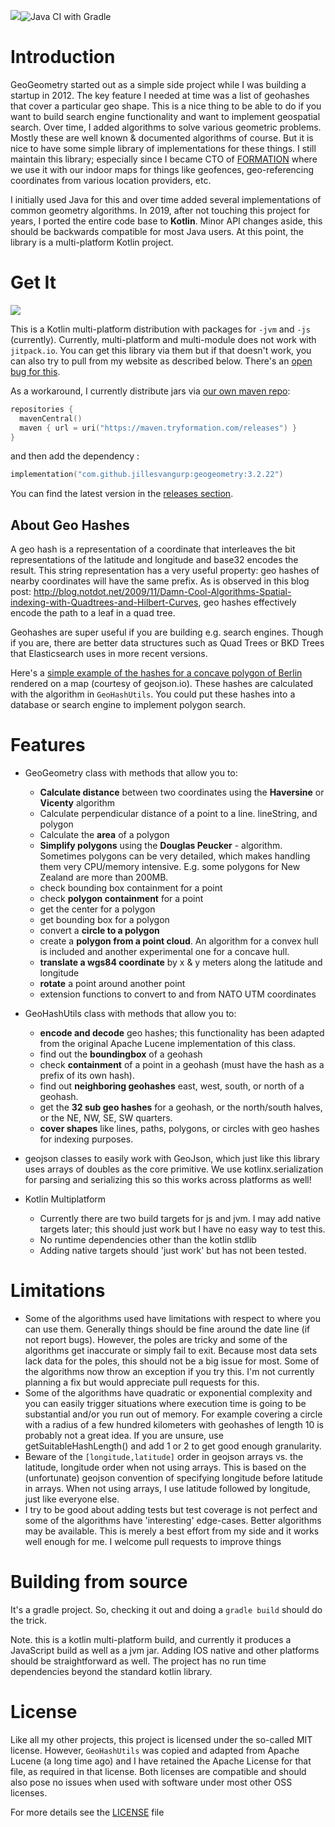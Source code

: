 [![](https://jitpack.io/v/jillesvangurp/geogeometry.svg)](https://jitpack.io/#jillesvangurp/geogeometry)![Java CI with Gradle](https://github.com/jillesvangurp/geogeometry/workflows/Java%20CI%20with%20Gradle/badge.svg)

# Introduction

GeoGeometry started out as a simple side project while I was building a startup in 2012. The key feature I needed at time was a list of geohashes that cover a particular geo shape. This is a nice thing to be able to do if you want to build search engine functionality and want to implement geospatial search. Over time, I added algorithms to solve various geometric problems. Mostly these are well known & documented algorithms of course. But it is nice to have some simple library of implementations for these things. I still maintain this library; especially since I became CTO of [FORMATION](https://tryformation.com) where we use it with our indoor maps for things like geofences, geo-referencing coordinates from various location providers, etc.

I initially used Java for this and over time added several implementations of common geometry algorithms. In 2019, after not touching this project for years, I ported the entire code base to **Kotlin**. Minor API changes aside, this should be backwards compatible for most Java users. At this point, the library is a multi-platform Kotlin project. 

# Get It

[![](https://jitpack.io/v/jillesvangurp/geogeometry.svg)](https://jitpack.io/#jillesvangurp/geogeometry)

This is a Kotlin multi-platform distribution with packages for `-jvm` and `-js` (currently). Currently, 
multi-platform and multi-module does not work with `jitpack.io`. You can get this library via them but if that doesn't work,
you can also try to pull from my website as described below. There's an [open bug for this](https://github.com/jitpack/jitpack.io/issues/3853).

As a workaround, I currently distribute jars via [our own maven repo](https://maven.tryformation.com/releases):

```kotlin
repositories {
  mavenCentral()
  maven { url = uri("https://maven.tryformation.com/releases") }
}
```

and then add the dependency :

```kotlin
implementation("com.github.jillesvangurp:geogeometry:3.2.22")
```

You can find the latest version in the [releases section](https://github.com/jillesvangurp/geogeometry/releases).

## About Geo Hashes

A geo hash is a representation of a coordinate that interleaves the bit representations of the latitude and longitude and base32 encodes the result. This string representation has a very useful property: geo hashes of nearby coordinates will have the same prefix. As is observed in this blog post: http://blog.notdot.net/2009/11/Damn-Cool-Algorithms-Spatial-indexing-with-Quadtrees-and-Hilbert-Curves, geo hashes effectively encode the path to a leaf in a quad tree.

Geohashes are super useful if you are building e.g. search engines. Though if you are, there are better data structures such as Quad Trees or BKD Trees that Elasticsearch uses in more recent versions. 

Here's a [simple example of the hashes for a concave polygon of Berlin](http://geojson.io/#id=gist:jillesvangurp/0e4e13a3c9f118af9c7adecafcd2866f) rendered on a map (courtesy of geojson.io). These hashes are calculated with the algorithm in `GeoHashUtils`. You could put these hashes into a database or search engine to implement polygon search. 

# Features

- GeoGeometry class with methods that allow you to:
  - **Calculate distance** between two coordinates using the **Haversine** or **Vicenty** algorithm
  - Calculate perpendicular distance of a point to a line. lineString, and polygon
  - Calculate the **area** of a polygon
  - **Simplify polygons** using the **Douglas Peucker** - algorithm. Sometimes polygons can be very detailed, which makes handling them very CPU/memory intensive. E.g. some polygons for New Zealand are more than 200MB.
  - check bounding box containment for a point
  - check **polygon containment** for a point
  - get the center for a polygon
  - get bounding box for a polygon
  - convert a **circle to a polygon**
  - create a **polygon from a point cloud**. An algorithm for a convex hull is included and another experimental one for a concave hull.
  - **translate a wgs84 coordinate** by x & y meters along the latitude and longitude
  - **rotate** a point around another point
  - extension functions to convert to and from NATO UTM coordinates 

- GeoHashUtils class with methods that allow you to: 
  - **encode and decode** geo hashes; this functionality has been adapted from the original Apache Lucene implementation of this class.
  - find out the **boundingbox** of a geohash   
  - check **containment** of a point in a geohash (must have the hash as a prefix of its own hash).
  - find out **neighboring geohashes** east, west, south, or north of a geohash.
  - get the **32 sub geo hashes** for a geohash, or the north/south halves, or the NE, NW, SE, SW quarters.
  - **cover shapes** like lines, paths, polygons, or circles with geo hashes for indexing purposes.

- geojson classes to easily work with GeoJson, which just like this library uses arrays of doubles as the core primitive. We use kotlinx.serialization for parsing and serializing this so this works across platforms as well!

- Kotlin Multiplatform
  - Currently there are two build targets for js and jvm. I may add native targets later; this should just work but I have no easy way to test this.
  - No runtime dependencies other than the kotlin stdlib
  - Adding native targets should 'just work' but has not been tested.

# Limitations

- Some of the algorithms used have limitations with respect to where you can use them. Generally things should be fine around the date line (if not report bugs). However, the poles are tricky and some of the algorithms get inaccurate or simply fail to exit. Because most data sets lack data for the poles, this should not be a big issue for most. Some of the algorithms now throw an exception if you try this. I'm not currently planning a fix but would appreciate pull requests for this.
- Some of the algorithms have quadratic or exponential complexity and you can easily trigger situations where execution time is going to be substantial and/or you run out of memory. For example covering a circle with a radius of a few hundred kilometers with geohashes of length 10 is probably not a great idea. If you are unsure, use getSuitableHashLength() and add 1 or 2 to get good enough granularity.
- Beware of the `[longitude,latitude]` order in geojson arrays vs. the latitude, longitude order when not using arrays. This is based on the (unfortunate) geojson convention of specifying longitude before latitude in arrays. When not using arrays, I use latitude followed by longitude, just like everyone else.
- I try to be good about adding tests but test coverage is not perfect and some of the algorithms have 'interesting' edge-cases. Better algorithms may be available. This is merely a best effort from my side and it works well enough for me. I welcome pull requests to improve things

# Building from source

It's a gradle project. So, checking it out and doing a `gradle build` should do the trick.

Note. this is a kotlin multi-platform build, and currently it produces a JavaScript build as well as a jvm jar.  Adding IOS native and other platforms should be straightforward as well. The project has no run time dependencies beyond the standard kotlin library.

# License

Like all my other projects, this project is licensed under the so-called MIT license. However, `GeoHashUtils` was copied and adapted from Apache Lucene (a long time ago) and I have retained the Apache License for that file, as required in that license. Both licenses are compatible and should also pose no issues when used with software under most other OSS licenses.

For more details see the [LICENSE](LICENSE) file
